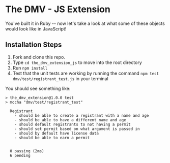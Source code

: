 # The DMV - JS Extension

You've built it in Ruby -- now let's take a look at what some of these objects would look like in JavaScript! 

## Installation Steps

1. Fork and clone this repo.
2. Type `cd the_dmv_extension_js` to move into the root directory
3. Run `npm install`
4. Test that the unit tests are working by running the command `npm test dmv/test/registrant_test.js` in your terminal

You should see something like:

```shell
> the_dmv_extension@1.0.0 test
> mocha "dmv/test/registrant_test"

  Registrant
    - should be able to create a registrant with a name and age
    - should be able to have a different name and age
    - should default registrants to not having a permit
    - should set permit based on what argument is passed in
    - should by default have license data
    - should be able to earn a permit


  0 passing (2ms)
  6 pending
